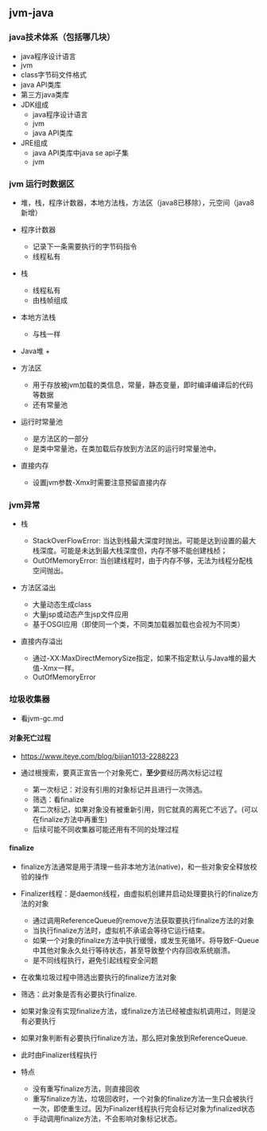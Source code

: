 ## jvm-java

### java技术体系（包括哪几块）
 * java程序设计语言
 * jvm
 * class字节码文件格式
 * java API类库
 * 第三方java类库
 * JDK组成
   + java程序设计语言
   + jvm
   + java API类库
 * JRE组成
   + java API类库中java se api子集
   + jvm

### jvm 运行时数据区
 * 堆，栈，程序计数器，本地方法栈，方法区（java8已移除），元空间（java8新增）
 * 程序计数器
   + 记录下一条需要执行的字节码指令
   + 线程私有
 * 栈
   + 线程私有
   + 由栈帧组成
   
 * 本地方法栈
   + 与栈一样
   
 * Java堆
   + 
 * 方法区
   + 用于存放被jvm加载的类信息，常量，静态变量，即时编译编译后的代码等数据
   + 还有常量池
 * 运行时常量池
   + 是方法区的一部分 
   + 是类中常量池，在类加载后存放到方法区的运行时常量池中。
 * 直接内存
   + 设置jvm参数-Xmx时需要注意预留直接内存
   
### jvm异常
 * 栈
   + StackOverFlowError: 当达到栈最大深度时抛出。可能是达到设置的最大栈深度。可能是未达到最大栈深度但，内存不够不能创建栈桢；
   + OutOfMemoryError: 当创建线程时，由于内存不够，无法为线程分配栈空间抛出。
   
 * 方法区溢出
   + 大量动态生成class
   + 大量jsp或动态产生jsp文件应用 
   + 基于OSGI应用（即使同一个类，不同类加载器加载也会视为不同类）
   
 * 直接内存溢出
   + 通过-XX:MaxDirectMemorySize指定，如果不指定默认与Java堆的最大值-Xmx一样。
   + OutOfMemoryError
 
### 垃圾收集器 
 * 看jvm-gc.md

#### 对象死亡过程
 * https://www.iteye.com/blog/bijian1013-2288223
 
 * 通过根搜索，要真正宣告一个对象死亡，**至少**要经历两次标记过程
   + 第一次标记：对没有引用的对象标记并且进行一次筛选。
   + 筛选：看finalize
   + 第二次标记，如果对象没有被重新引用，则它就真的离死亡不远了。(可以在finalize方法中再重生)
   + 后续可能不同收集器可能还用有不同的处理过程
   
#### finalize
 * finalize方法通常是用于清理一些非本地方法(native)，和一些对象安全释放校验的操作
 * Finalizer线程：是daemon线程，由虚拟机创建并启动处理要执行的finalize方法的对象
   + 通过调用ReferenceQueue的remove方法获取要执行finalize方法的对象
   + 当执行finalize方法时，虚拟机不承诺会等待它运行结束。
   + 如果一个对象的finalize方法中执行缓慢，或发生死循环。将导致F-Queue中其他对象永久处行等待状态，甚至导致整个内存回收系统崩溃。
   + 是不同线程执行，避免引起线程安全问题
   
 * 在收集垃圾过程中筛选出要执行的finalize方法对象
 * 筛选：此对象是否有必要执行finalize.
 * 如果对象没有实现finalize方法，或finalize方法已经被虚拟机调用过，则是没有必要执行
 * 如果对象判断有必要执行finalize方法，那么把对象放到ReferenceQueue.
 * 此时由Finalizer线程执行
 * 特点
   + 没有重写finalize方法，则直接回收
   + 重写finalize方法，垃圾回收时，一个对象的finalize方法一生只会被执行一次，即使重生过。因为Finalizer线程执行完会标记对象为finalized状态
   + 手动调用finalize方法，不会影响对象标记状态。
 
